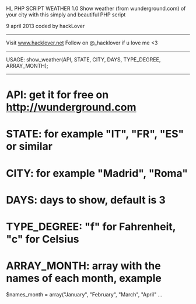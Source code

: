 HL PHP SCRIPT WEATHER 1.0
Show weather (from wunderground.com) of your city with this simply and beautiful PHP script

9 april 2013
coded by hackLover

---

Visit www.hacklover.net
Follow on @_hacklover if u love me <3

---

USAGE:
show_weather(API, STATE, CITY, DAYS, TYPE_DEGREE, ARRAY_MONTH);

---

# API: get it for free on http://wunderground.com
# STATE: for example "IT", "FR", "ES" or similar
# CITY: for example "Madrid", "Roma"
# DAYS: days to show, default is 3
# TYPE_DEGREE: "f" for Fahrenheit, "c" for Celsius
# ARRAY_MONTH: array with the names of each month, example
  $names_month = array("January", "February", "March", "April" ...
